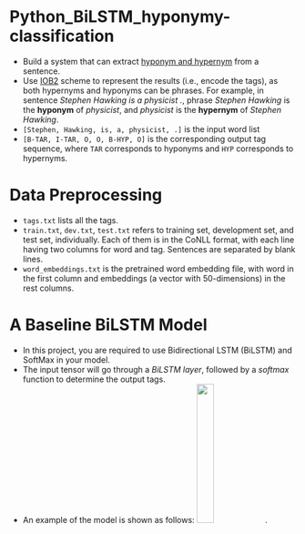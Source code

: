 # Python_BiLSTM_hyponymy-classification
* Build a system that can extract [hyponym and hypernym](https://en.wikipedia.org/wiki/Hyponymy_and_hypernymy) from a sentence. 
* Use [IOB2](https://en.wikipedia.org/wiki/Inside%E2%80%93outside%E2%80%93beginning_(tagging)) scheme to represent the results (i.e., encode the tags), as both hypernyms and hyponyms can be phrases.
For example, in sentence *Stephen Hawking is a physicist .*, phrase *Stephen Hawking* is the **hyponym** of *physicist*, and *physicist* is the **hypernym** of *Stephen Hawking*.
 * `[Stephen, Hawking, is, a, physicist, .]` is the input word list 
 * `[B-TAR, I-TAR, O, O, B-HYP, O]` is the corresponding output tag sequence, where `TAR` corresponds to hyponyms and `HYP` corresponds to hypernyms.
# Data Preprocessing
+ `tags.txt` lists all the tags.
+ `train.txt`, `dev.txt`, `test.txt` refers to training set, development set, and test set, individually. Each of them is in the CoNLL format, with each line having two columns for word and tag. Sentences are separated by blank lines.
+ `word_embeddings.txt` is the pretrained word embedding file, with word in the first column and embeddings (a vector with 50-dimensions) in the rest columns.    
# A Baseline BiLSTM Model

+ In this project, you are required to use Bidirectional LSTM (BiLSTM) and SoftMax in your model.
+ The input tensor will go through a *BiLSTM layer*, followed by a *softmax* function to determine the output tags.
+ An example of the model is shown as follows:
<img src="./fig/workflow.png" width="25%">.
